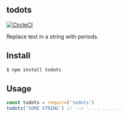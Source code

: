 ## todots

[![CircleCI](https://circleci.com/gh/mavarius/todots.svg?style=shield)](https://circleci.com/gh/mavarius/todots)

Replace text in a string with periods.

## Install

```bash
$ npm install todots
```

## Usage

```js
const todots = require('todots')
todots('SOME STRING') // --> '.... ......'
```
